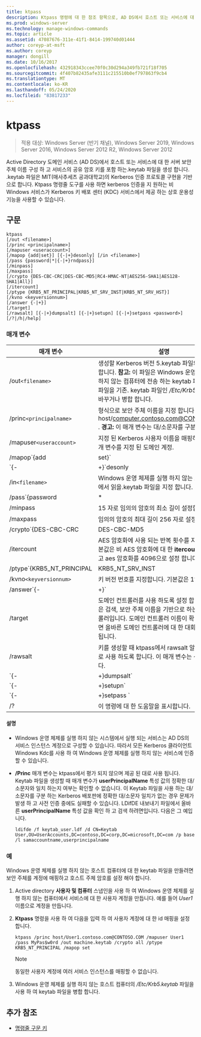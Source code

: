 ```yaml
---
title: ktpass
description: Ktpass 명령에 대 한 참조 항목으로, AD DS에서 호스트 또는 서비스에 대 한 서버 보안 주체 이름을 구성 하 고 서비스의 공유 비밀 키를 포함 하는 keytab 파일을 생성 합니다.
ms.prod: windows-server
ms.technology: manage-windows-commands
ms.topic: article
ms.assetid: 47087676-311e-41f1-8414-199740d01444
author: coreyp-at-msft
ms.author: coreyp
manager: dongill
ms.date: 10/16/2017
ms.openlocfilehash: 432918343ccee70f0c30d294a349fb721f18f705
ms.sourcegitcommit: 4f407b82435afe3111c215510b0ef797863f9cb4
ms.translationtype: MT
ms.contentlocale: ko-KR
ms.lasthandoff: 05/24/2020
ms.locfileid: "83817233"
---
```

# <a name="ktpass"></a>ktpass

> 적용 대상: Windows Server (반기 채널), Windows Server 2019, Windows Server 2016, Windows Server 2012 R2, Windows Server 2012

Active Directory 도메인 서비스 (AD DS)에서 호스트 또는 서비스에 대 한 서버 보안 주체 이름 구성 하 고 서비스의 공유 암호 키를 포함 하는.keytab 파일을 생성 합니다. .keytab 파일은 MIT(매사추세츠 공과대학교)의 Kerberos 인증 프로토콜 구현을 기반으로 합니다. Ktpass 명령줄 도구를 사용 하면 kerberos 인증을 지 원하는 비 Windows 서비스가 Kerberos 키 배포 센터 (KDC) 서비스에서 제공 하는 상호 운용성 기능을 사용할 수 있습니다.

## <a name="syntax"></a>구문

```
ktpass
[/out <filename>]
[/princ <principalname>]
[/mapuser <useraccount>]
[/mapop {add|set}] [{-|+}desonly] [/in <filename>]
[/pass {password|*|{-|+}rndpass}]
[/minpass]
[/maxpass]
[/crypto {DES-CBC-CRC|DES-CBC-MD5|RC4-HMAC-NT|AES256-SHA1|AES128-SHA1|All}]
[/itercount]
[/ptype {KRB5_NT_PRINCIPAL|KRB5_NT_SRV_INST|KRB5_NT_SRV_HST}]
[/kvno <keyversionnum>]
[/answer {-|+}]
[/target]
[/rawsalt] [{-|+}dumpsalt] [{-|+}setupn] [{-|+}setpass <password>]  [/?|/h|/help]
```

### <a name="parameters"></a>매개 변수

| 매개 변수 | 설명 |
| --------- | ------------|
| /out`<filename>` | 생성할 Kerberos 버전 5.keytab 파일의 이름을 지정 합니다. **참고:** 이 파일은 Windows 운영 체제를 실행 하지 않는 컴퓨터에 전송 하는 keytab 파일입니다 .이 파일을 기존. keytab 파일인 */Etc/Krb5.keytab*로 바꾸거나 병합 합니다. |
| /princ`<principalname>` | 형식으로 보안 주체 이름을 지정 합니다 host/computer.contoso.com@CONTOSO.COM . **경고:** 이 매개 변수는 대/소문자를 구분 합니다. |
| /mapuser`<useraccount>` | 지정 된 Kerberos 사용자 이름을 매핑하는 **princ** 매개 변수를 지정 된 도메인 계정. |
| /mapop`{add|set}` | 매핑 특성을 설정 하는 방법을 지정 합니다.<ul><li>**추가** -지정 된 로컬 사용자 이름의 값을 추가 합니다. 이것이 기본값입니다.</li><li>**설정** -지정 된 로컬 사용자 이름에 대 한 DES (Data encryption Standard) 전용 암호화 값을 설정 합니다.</li></ul> |
| `{-|+}`desonly | DES 전용 암호화는 기본적으로 설정 됩니다.<ul><li>**+** DES 전용 암호화에 대 한 계정을 설정 합니다.</li><li>**-** DES 전용 암호화에 대 한 계정에 대 한 제한을 해제 합니다. **중요:** Windows에서는 기본적으로 DES를 지원 하지 않습니다.</li></ul> |
| /in`<filename>` | Windows 운영 체제를 실행 하지 않는 호스트 컴퓨터에서 읽을.keytab 파일을 지정 합니다. |
| /pass`{password|*|{-|+}rndpass}` | 로 지정 된 주 사용자 이름에 대 한 암호를 지정 된 **princ** 매개 변수입니다. `*`를 사용 하 여 암호를 묻는 메시지를 표시 합니다. |
| /minpass | 15 자로 임의의 암호의 최소 길이 설정합니다. |
| /maxpass | 임의의 암호의 최대 길이 256 자로 설정합니다. |
| /crypto`{DES-CBC-CRC|DES-CBC-MD5|RC4-HMAC-NT|AES256-SHA1|AES128-SHA1|All}` | 키 파일에서 생성 되는 키를 지정 합니다.<ul><li>**DES-cbc-mac** -호환성을 위해 사용 됩니다.</li><li>**DES-MD5** -MIT 구현에 보다 긴밀 하 게 준수 하 고 호환성을 위해 사용 됩니다.</li><li>**RC4-HMAC-NT** -128 비트 암호화를 활용 합니다.</li><li>**AES256** -AES256 암호화를 활용 합니다.</li><li>   **AES128** -AES128 암호화를 활용 합니다.</li><li>**모든** -지원 되는 모든 암호화 형식을 사용할 수 있음을 명시 합니다.</li></ul><p>**참고:** 기본 설정은 이전 MIT 버전을 기반으로 하므로 항상 매개 변수를 사용 해야 합니다 `/crypto` . |
| /itercount | AES 암호화에 사용 되는 반복 횟수를 지정 합니다. 기본값은 비 AES 암호화에 대 한 **itercount** 을 무시 하 고 aes 암호화를 4096으로 설정 합니다. |
| /ptype`{KRB5_NT_PRINCIPAL|KRB5_NT_SRV_INST|KRB5_NT_SRV_HST}` | 보안 주체 유형을 지정합니다.<ul><li>**KRB5_NT_PRINCIPAL** -일반 보안 주체 유형 (권장)</li><li>**KRB5_NT_SRV_INST** -사용자 서비스 인스턴스</li><li>  **KRB5_NT_SRV_HST** -호스트 서비스 인스턴스</li></ul> |
| /kvno`<keyversionnum>` | 키 버전 번호를 지정합니다. 기본값은 1입니다. |
| /answer`{-|+}` | 배경 응답 모드를 설정합니다.<ul><li>**-** 대답은 **아니요**를 사용 하 여 암호 프롬프트를 자동으로 다시 설정 합니다.</li><li>**+** 대답 암호 프롬프트를 자동으로 다시 설정 **예**를 표시 합니다.</li></ul> |
| /target | 도메인 컨트롤러를 사용 하도록 설정 합니다. 기본값은 검색, 보안 주체 이름을 기반으로 하는 도메인 컨트롤러입니다. 도메인 컨트롤러 이름이 확인 되지 않으면 올바른 도메인 컨트롤러에 대 한 대화 상자가 표시 됩니다. |
| /rawsalt | 키를 생성할 때 ktpass에서 rawsalt 알고리즘을 강제로 사용 하도록 합니다. 이 매개 변수는 선택 사항입니다. |
| `{-|+}dumpsalt` | 이 매개 변수는 출력 키를 생성 하는 데 사용 되는 MIT salt 알고리즘을 보여 줍니다. |
| `{-|+}setupn` | 서비스 사용자 이름 (SPN) 외에도 사용자 보안 주체 이름 (UPN)을 설정합니다. 기본값은.keytab 파일에서 모두 설정 하는 것입니다. |
| `{-|+}setpass <password>` | 제공 되는 경우 사용자의 암호를 설정 합니다. Rndpass 사용 되는 경우에 임의의 암호를 대신 생성 됩니다. |
| /? | 이 명령에 대 한 도움말을 표시합니다. |

#### <a name="remarks"></a>설명

- Windows 운영 체제를 실행 하지 않는 시스템에서 실행 되는 서비스는 AD DS의 서비스 인스턴스 계정으로 구성할 수 있습니다. 따라서 모든 Kerberos 클라이언트 Windows Kdc를 사용 하 여 Windows 운영 체제를 실행 하지 않는 서비스에 인증할 수 있습니다.

- **/Princ** 매개 변수는 ktpass에서 평가 되지 않으며 제공 된 대로 사용 됩니다. Keytab 파일을 생성할 때 매개 변수가 **userPrincipalName** 특성 값의 정확한 대/소문자와 일치 하는지 여부는 확인할 수 없습니다. 이 Keytab 파일을 사용 하는 대/소문자를 구분 하는 Kerberos 배포판에 정확한 대/소문자 일치가 없는 경우 문제가 발생 하 고 사전 인증 중에도 실패할 수 있습니다. LDifDE 내보내기 파일에서 올바른 **userPrincipalName** 특성 값을 확인 하 고 검색 하려면입니다. 다음은 그 예입니다.

    ```
    ldifde /f keytab_user.ldf /d CN=Keytab User,OU=UserAccounts,DC=contoso,DC=corp,DC=microsoft,DC=com /p base /l samaccountname,userprincipalname
    ````

### <a name="examples"></a>예

Windows 운영 체제를 실행 하지 않는 호스트 컴퓨터에 대 한 keytab 파일을 만들려면 보안 주체를 계정에 매핑하고 호스트 주체 암호를 설정 해야 합니다.

1. Active directory **사용자 및 컴퓨터** 스냅인을 사용 하 여 Windows 운영 체제를 실행 하지 않는 컴퓨터에서 서비스에 대 한 사용자 계정을 만듭니다. 예를 들어 *User1*이름으로 계정을 만듭니다.

2. **Ktpass** 명령을 사용 하 여 다음을 입력 하 여 사용자 계정에 대 한 id 매핑을 설정 합니다.

    ```
    ktpass /princ host/User1.contoso.com@CONTOSO.COM /mapuser User1 /pass MyPas$w0rd /out machine.keytab /crypto all /ptype KRB5_NT_PRINCIPAL /mapop set
    ```

    > [!NOTE]
    > 동일한 사용자 계정에 여러 서비스 인스턴스를 매핑할 수 없습니다.

3. Windows 운영 체제를 실행 하지 않는 호스트 컴퓨터의 */Etc/Krb5.keytab* 파일을 사용 하 여 keytab 파일을 병합 합니다.

## <a name="additional-references"></a>추가 참조

- [명령줄 구문 키](command-line-syntax-key.md)
